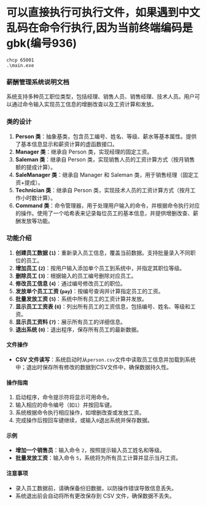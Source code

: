 # 可以直接执行可执行文件，如果遇到中文乱码在命令行执行,因为当前终端编码是gbk(编号936)
```shell
chcp 65001
.\main.exe
```

### 薪酬管理系统说明文档
系统支持多种员工职位类型，包括经理、销售人员、销售经理、技术人员。用户可以通过命令输入实现员工信息的增删改查以及工资计算和发放。

### 类的设计
1. **Person 类**：抽象基类，包含员工编号、姓名、等级、薪水等基本属性。提供了基本信息显示和薪资计算的虚函数接口。
2. **Manager 类**：继承自 Person 类，实现经理的固定工资。
3. **Saleman 类**：继承自 Person 类，实现销售人员的工资计算方式（按月销售额的提成计算）。
4. **SaleManager 类**：继承自 Manager 和 Saleman 类，用于销售经理（固定工资+提成）。
5. **Technician 类**：继承自 Person 类，实现技术人员的工资计算方式（按月工作小时数计算）。
6. **Command 类**：命令管理器，用于处理用户输入的命令，并根据命令执行对应的操作。使用了一个哈希表来记录每位员工的基本信息，并提供增删改查、薪酬发放等功能。

### 功能介绍
1. **创建员工数据 (`1`)**：重新录入员工信息，覆盖当前数据。支持批量录入不同职位的员工。
2. **增加员工 (`2`)**：按用户输入添加单个员工到系统中，并指定其职位等级。
3. **删除员工 (`3`)**：根据输入的员工编号删除对应员工。
4. **修改员工信息 (`4`)**：通过编号修改员工的职位。
5. **发放单个员工工资 (`pay`)**：按编号查询并计算指定员工的工资。
6. **批量发放工资 (`5`)**：系统中所有员工的工资计算并发放。
7. **显示员工工资表 (`6`)**：列出所有员工的工资信息，包括编号、姓名、等级和工资。
8. **显示员工资料 (`7`)**：展示所有员工的详细信息。
9. **退出系统 (`0`)**：退出程序，保存所有员工的最新数据。

#### 文件操作
- **CSV 文件读写**：系统启动时从`person.csv`文件中读取员工信息并加载到系统中；退出时保存所有修改的数据到CSV文件中，确保数据持久性。

#### 操作指南
1. 启动程序，命令提示符将显示可用命令。
2. 输入相应的命令编号（如`1`）并按回车键。
3. 系统根据命令执行相应操作，如增删改查或发放工资。
4. 完成操作后按回车键继续，或输入`0`退出系统并保存数据。

#### 示例
- **增加一个销售员**：输入命令 `2`，按照提示输入员工姓名和等级。
- **批量发放工资**：输入命令 `5`，系统将为所有员工计算并显示当月工资。

#### 注意事项
- 录入员工数据前，请确保备份旧数据，以防操作错误导致信息丢失。
- 系统退出前会自动将所有更改保存到 CSV 文件，确保数据不丢失。